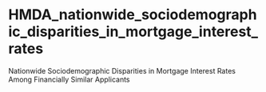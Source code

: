 # HMDA_nationwide_sociodemographic_disparities_in_mortgage_interest_rates

Nationwide Sociodemographic Disparities in Mortgage Interest Rates Among Financially Similar Applicants
